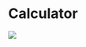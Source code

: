# Calculator
![](![image](https://user-images.githubusercontent.com/53969349/171657058-186643f6-1342-4ad4-bf0b-c37f1f86d72a.png))

